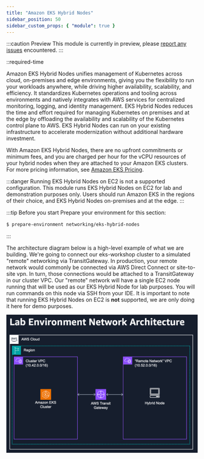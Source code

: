 ```yaml
---
title: "Amazon EKS Hybrid Nodes"
sidebar_position: 50
sidebar_custom_props: { "module": true }
---
```


:::caution Preview
This module is currently in preview, please [report any issues](https://github.com/aws-samples/eks-workshop-v2/issues) encountered.
:::

::required-time

Amazon EKS Hybrid Nodes unifies management of Kubernetes across cloud, on-premises and edge environments, giving you the flexibility to run your workloads anywhere, while driving higher availability, scalability, and efficiency. It standardizes Kubernetes operations and tooling across environments and natively integrates with AWS services for centralized monitoring, logging, and identity management. EKS Hybrid Nodes reduces the time and effort required for managing Kubernetes on premises and at the edge by offloading the availability and scalability of the Kubernetes control plane to AWS. EKS Hybrid Nodes can run on your existing infrastructure to accelerate modernization without additional hardware investment.

With Amazon EKS Hybrid Nodes, there are no upfront commitments or minimum fees, and you are charged per hour for the vCPU resources of your hybrid nodes when they are attached to your Amazon EKS clusters. For more pricing information, see [Amazon EKS Pricing](https://aws.amazon.com/eks/pricing/).

:::danger
Running EKS Hybrid Nodes on EC2 is not a supported configuration.
This module runs EKS Hybrid Nodes on EC2 for lab and demonstration purposes only. Users should run Amazon EKS in the regions of their choice, and EKS Hybrid Nodes on-premises and at the edge.
:::


:::tip Before you start
Prepare your environment for this section:

```bash timeout=300 wait=30
$ prepare-environment networking/eks-hybrid-nodes
```
:::

The architecture diagram below is a high-level example of what we are building. We're going to connect our eks-workshop cluster to a simulated "remote" networking via TransitGateway. In production, your remote network would commonly be connected via AWS Direct Connect or site-to-site vpn. In turn, those connections would be attached to a TransitGateway in our cluster VPC. Our "remote" network will have a single EC2 node running that will be used as our EKS Hybrid Node for lab purposes. You will run commands on this node via SSH from your IDE. It is important to note that running EKS Hybrid Nodes on EC2 is **not** supported, we are only doing it here for demo purposes.

![Architecture Diagram](./assets/lab_environment.png)
